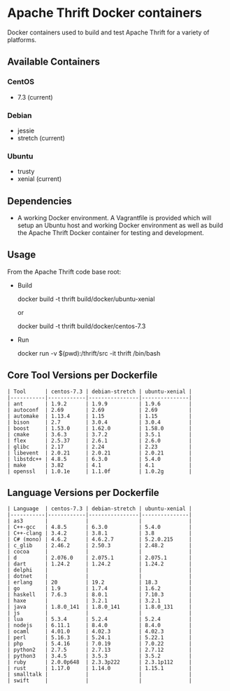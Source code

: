 # Apache Thrift Docker containers
Docker containers used to build and test Apache Thrift for a variety of platforms.

## Available Containers

### CentOS
* 7.3 (current)

### Debian
* jessie
* stretch (current)

### Ubuntu
* trusty
* xenial (current)

## Dependencies
* A working Docker environment. A Vagrantfile is provided which will setup an Ubuntu host and working Docker environment as well as build the Apache Thrift Docker container for testing and development.

## Usage
From the Apache Thrift code base root:

* Build

	docker build -t thrift build/docker/ubuntu-xenial

	or

	docker build -t thrift build/docker/centos-7.3

* Run

	docker run -v $(pwd):/thrift/src -it thrift /bin/bash

## Core Tool Versions per Dockerfile
    | Tool      | centos-7.3 | debian-stretch | ubuntu-xenial |
    |-----------|------------|----------------|---------------|
    | ant       | 1.9.2      | 1.9.9          | 1.9.6         |
    | autoconf  | 2.69       | 2.69           | 2.69          |
    | automake  | 1.13.4     | 1.15           | 1.15          |
    | bison     | 2.7        | 3.0.4          | 3.0.4         |
    | boost     | 1.53.0     | 1.62.0         | 1.58.0        |
    | cmake     | 3.6.3      | 3.7.2          | 3.5.1         |
    | flex      | 2.5.37     | 2.6.1          | 2.6.0         |
    | glibc     | 2.17       | 2.24           | 2.23          |
    | libevent  | 2.0.21     | 2.0.21         | 2.0.21        |
    | libstdc++ | 4.8.5      | 6.3.0          | 5.4.0         |
    | make      | 3.82       | 4.1            | 4.1           |
    | openssl   | 1.0.1e     | 1.1.0f         | 1.0.2g        |

## Language Versions per Dockerfile
    | Language  | centos-7.3 | debian-stretch | ubuntu-xenial |
    |-----------|------------|----------------|---------------|
    | as3       |            |                |               |
    | C++-gcc   | 4.8.5      | 6.3.0          | 5.4.0         |
    | C++-clang | 3.4.2      | 3.8.1          | 3.8           |
    | C# (mono) | 4.6.2      | 4.6.2.7        | 5.2.0.215     |
    | c_glib    | 2.46.2     | 2.50.3         | 2.48.2        |
    | cocoa     |            |                |               |
    | d         | 2.076.0    | 2.075.1        | 2.075.1       |
    | dart      | 1.24.2     | 1.24.2         | 1.24.2        |
    | delphi    |            |                |               |
    | dotnet    |            |                |               |
    | erlang    | 20         | 19.2           | 18.3          |
    | go        | 1.9        | 1.7.4          | 1.6.2         |
    | haskell   | 7.6.3      | 8.0.1          | 7.10.3        |
    | haxe      |            | 3.2.1          | 3.2.1         |
    | java      | 1.8.0_141  | 1.8.0_141      | 1.8.0_131     |
    | js        |            |                |               |
    | lua       | 5.3.4      | 5.2.4          | 5.2.4         |
    | nodejs    | 6.11.1     | 8.4.0          | 8.4.0         |
    | ocaml     | 4.01.0     | 4.02.3         | 4.02.3        |
    | perl      | 5.16.3     | 5.24.1         | 5.22.1        |
    | php       | 5.4.16     | 7.0.19         | 7.0.22        |
    | python2   | 2.7.5      | 2.7.13         | 2.7.12        |
    | python3   | 3.4.5      | 3.5.3          | 3.5.2         |
    | ruby      | 2.0.0p648  | 2.3.3p222      | 2.3.1p112     |
    | rust      | 1.17.0     | 1.14.0         | 1.15.1        |
    | smalltalk |            |                |               |
    | swift     |            |                |               |

